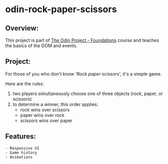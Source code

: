 # odin-rock-paper-scissors

## Overview:

This project is part of [The Odin Project - Foundations](https://www.theodinproject.com/paths/foundations/courses/foundations) course and teaches the basics of the DOM and events.

## Project:

For those of you who don't know '_Rock paper scissors_', it's a simple game.

Here are the rules:
1. two players simultaneously choose one of three objects (rock, paper, or scissors)
2. to determine a winner, this order applies:
    - rock wins over scissors
    - paper wins over rock
    - scissors wins over paper

## Features:
    - Responsive UI  
    - Game history  
    - Animations  